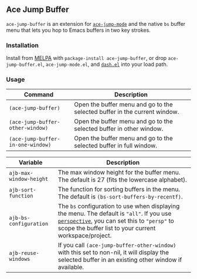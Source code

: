 ## Ace Jump Buffer

`ace-jump-buffer` is an extension for [`ace-jump-mode`](https://github.com/winterTTr/ace-jump-mode) and the native `bs` buffer menu that lets you hop to Emacs buffers in two key strokes.

### Installation

Install from [MELPA](melpa.milkbox.net) with `package-install ace-jump-buffer`, or drop `ace-jump-buffer.el`, `ace-jump-mode.el`, and [`dash.el`](https://github.com/magnars/dash.el) into your load path. 

### Usage

Command                           | Description
----------------------------------|------------
`(ace-jump-buffer)`               | Open the buffer menu and go to the selected buffer in the current window.
`(ace-jump-buffer-other-window)`  | Open the buffer menu and go to the selected buffer in other window.      
`(ace-jump-buffer-in-one-window)` | Open the buffer menu and go to the selected buffer in full window.       

Variable                | Description
------------------------|------------
`ajb-max-window-height` | The max window height for the buffer menu. The default is 27 (fits the lowercase alphabet).
`ajb-sort-function`     | The function for sorting buffers in the menu. The default is `(bs-sort-buffers-by-recentf)`.
`ajb-bs-configuration`  | The `bs` configuration to use when displaying the menu. The default is `"all"`. If you use [`perspective`](https://github.com/nex3/perspective-el), you can set this to `"persp"` to scope the buffer list to your current workspace/project.
`ajb-reuse-windows`     | If you call `(ace-jump-buffer-other-window)` with this set to non-nil, it will display the selected buffer in an existing other window if available.
